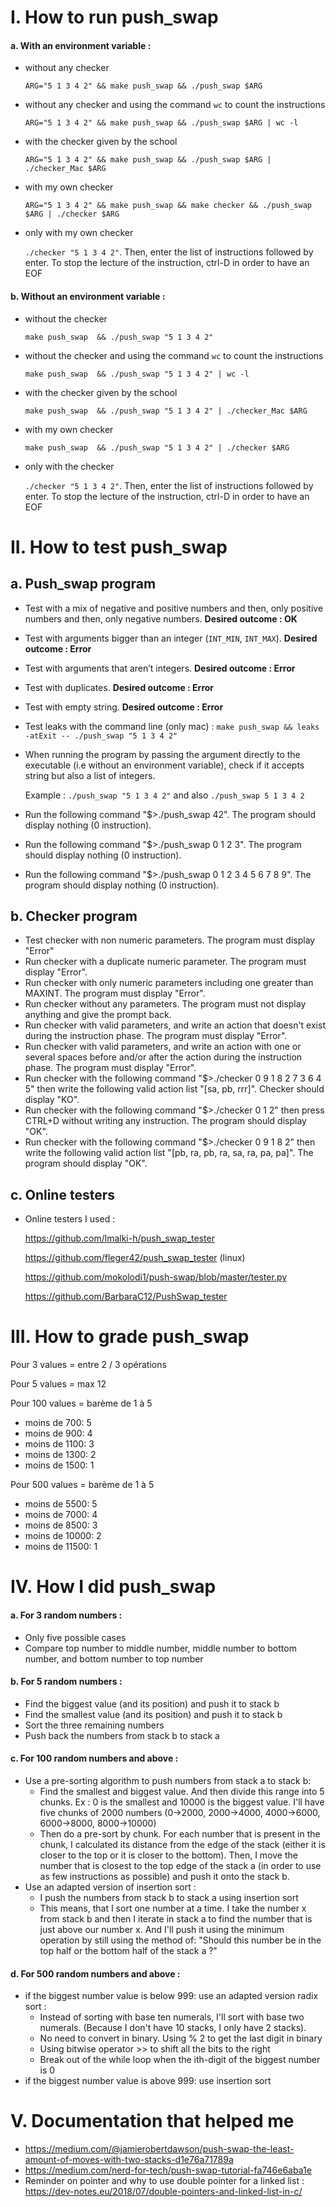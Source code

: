 # I. How to run push_swap

#### **a. With an environment variable :**
- without any checker

  `ARG="5 1 3 4 2" && make push_swap && ./push_swap $ARG`
- without any checker and using the command `wc` to count the instructions

  `ARG="5 1 3 4 2" && make push_swap && ./push_swap $ARG | wc -l`
- with the checker given by the school

  `ARG="5 1 3 4 2" && make push_swap && ./push_swap $ARG | ./checker_Mac $ARG`

- with my own checker

  `ARG="5 1 3 4 2" && make push_swap && make checker && ./push_swap $ARG | ./checker $ARG`

- only with my own checker

  `./checker "5 1 3 4 2"`. Then, enter the list of instructions followed by enter. To stop the lecture of the instruction, ctrl-D in order to have an EOF

#### **b. Without an environment variable :**

- without the checker

  `make push_swap  && ./push_swap "5 1 3 4 2"`

- without the checker and using the command `wc` to count the instructions

  `make push_swap  && ./push_swap "5 1 3 4 2" | wc -l`
- with the checker given by the school

  `make push_swap  && ./push_swap "5 1 3 4 2" | ./checker_Mac $ARG`

- with my own checker

  `make push_swap  && ./push_swap "5 1 3 4 2" | ./checker $ARG`

- only with the checker

  `./checker "5 1 3 4 2"`. Then, enter the list of instructions followed by enter. To stop the lecture of the instruction, ctrl-D in order to have an EOF

# II. How to test push_swap

## a. Push_swap program
- Test with a mix of negative and positive numbers and then, only positive numbers and then, only negative numbers. **Desired outcome : OK**
- Test with arguments bigger than an integer (`INT_MIN`, `INT_MAX`). **Desired outcome : Error**
- Test with arguments that aren’t integers. **Desired outcome : Error**
- Test with duplicates. **Desired outcome : Error**
- Test with empty string. **Desired outcome : Error**
- Test leaks with the command line (only mac) : `make push_swap && leaks -atExit -- ./push_swap "5 1 3 4 2"`
- When running the program by passing the argument directly to the executable (i.e without an environment variable), check if it accepts string but also a list of integers.

  Example :
    `./push_swap "5 1 3 4 2"` and also `./push_swap 5 1 3 4 2`
- Run the following command "$>./push_swap 42". The program should display nothing (0 instruction).
- Run the following command "$>./push_swap 0 1 2 3". The program should display nothing (0 instruction).
- Run the following command "$>./push_swap 0 1 2 3 4 5 6 7 8 9". The program should display nothing (0 instruction).

## b. Checker program

- Test checker with non numeric parameters. The program must display "Error"
- Run checker with a duplicate numeric parameter. The program must display "Error".
- Run checker with only numeric parameters including one greater than MAXINT. The program must display "Error".
- Run checker without any parameters. The program must not display anything and give the prompt back.
- Run checker with valid parameters, and write an action that doesn't exist during the instruction phase. The program must display "Error".
- Run checker with valid parameters, and write an action with one or several spaces before and/or after the action during the instruction phase. The program must display "Error".
- Run checker with the following command "$>./checker 0 9 1 8 2 7 3 6 4 5" then write the following valid action list
"[sa, pb, rrr]". Checker should display "KO".
- Run checker with the following command "$>./checker 0 1 2" then press CTRL+D without writing any instruction. The
program should display "OK".
- Run checker with the following command "$>./checker 0 9 1 8 2" then write the following valid action list
"[pb, ra, pb, ra, sa, ra, pa, pa]". The program should
display "OK".

## c. Online testers

- Online testers I used :

  https://github.com/lmalki-h/push_swap_tester

  https://github.com/fleger42/push_swap_tester (linux)

  https://github.com/mokolodi1/push-swap/blob/master/tester.py

  https://github.com/BarbaraC12/PushSwap_tester

# III. How to grade push_swap

Pour 3 values = entre 2 / 3 opérations

Pour 5 values = max 12

Pour 100 values = barème de 1 à 5

  - moins de 700: 5
  - moins de 900: 4
  - moins de 1100: 3
  - moins de 1300: 2
  - moins de 1500: 1

Pour 500 values = barème de 1 à 5

  - moins de 5500: 5
  - moins de 7000: 4
  - moins de 8500: 3
  - moins de 10000: 2
  - moins de 11500: 1

# IV. How I did push_swap
#### **a. For 3 random numbers :**
- Only five possible cases
- Compare top number to middle number, middle number to bottom number, and bottom   number to top number
#### **b. For 5 random numbers :**
- Find the biggest value (and its position) and push it to stack b
- Find the smallest value (and its position) and push it to stack b
- Sort the three remaining numbers
- Push back the numbers from stack b to stack a

#### **c. For 100 random numbers and above :**
- Use a pre-sorting algorithm to push numbers from stack a to stack b:
    - Find the smallest and biggest value. And then divide this range into 5 chunks. Ex : 0 is the smallest and 10000 is the biggest value. I'll have five chunks of 2000 numbers (0->2000, 2000->4000, 4000->6000, 6000->8000, 8000->10000)
    - Then do a pre-sort by chunk. For each number that is present in the chunk, I calculated its distance from the edge of the stack (either it is closer to the top or it is closer to the bottom). Then, I move the number that is closest to the top edge of the stack a (in order to use as few instructions as possible) and push it onto the stack b.
- Use an adapted version of insertion sort :
    - I push the numbers from stack b to stack a using insertion sort
    - This means, that I sort one number at a time. I take the number x from stack b and then I iterate in stack a to find the number that is just above our number x. And I'll push it using the minimum operation by still using the method of: "Should this number be in the top half or the bottom half of the stack a ?"

#### **d. For 500 random numbers and above :**
- if the biggest number value is below 999: use an adapted version radix sort :
  - Instead of sorting with base ten numerals, I'll sort with base two numerals. (Because I don't have 10 stacks, I only have 2 stacks).
  - No need to convert in binary. Using % 2 to get the last digit in binary
  - Using bitwise operator >> to shift all the bits to the right
  - Break out of the while loop when the ith-digit of the biggest number is 0
- if the biggest number value is above 999: use insertion sort

# V. Documentation that helped me
- https://medium.com/@jamierobertdawson/push-swap-the-least-amount-of-moves-with-two-stacks-d1e76a71789a
- https://medium.com/nerd-for-tech/push-swap-tutorial-fa746e6aba1e
- Reminder on pointer and why to use double pointer for a linked list : https://dev-notes.eu/2018/07/double-pointers-and-linked-list-in-c/










